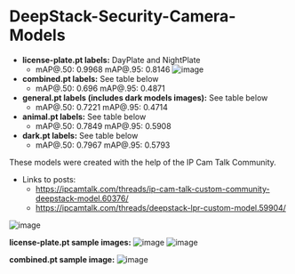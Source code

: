 # DeepStack-Security-Camera-Models

- **license-plate.pt labels:**
  DayPlate and NightPlate
    - mAP@.50: 0.9968 mAP@.95: 0.8146
![image](https://user-images.githubusercontent.com/36526272/146625804-3b2bcc22-2d92-4528-809c-265ac8365097.png)
- **combined.pt labels:**
See table below
    - mAP@.50: 0.696 mAP@.95: 0.4871
- **general.pt labels (includes dark models images):**
See table below
    - mAP@.50: 0.7221 mAP@.95: 0.4714
- **animal.pt labels:**
See table below
    - mAP@.50: 0.7849 mAP@.95: 0.5908
 - **dark.pt labels:**
See table below
    - mAP@.50: 0.7967 mAP@.95: 0.5793
    
These models were created with the help of the IP Cam Talk Community. 
- Links to posts: 
  - https://ipcamtalk.com/threads/ip-cam-talk-custom-community-deepstack-model.60376/
  - https://ipcamtalk.com/threads/deepstack-lpr-custom-model.59904/

![image](https://user-images.githubusercontent.com/36526272/171761824-1d3252ee-0273-49b4-b74f-c9554f68e55f.png)

**license-plate.pt sample images:**
![image](https://user-images.githubusercontent.com/36526272/146625657-0fdc015e-d22e-4828-abd9-17eade39fde0.png)
![image](https://user-images.githubusercontent.com/36526272/146625686-8167cec9-bd32-45dc-aaf8-506111d9ab08.png)

**combined.pt sample image:**
![image](https://user-images.githubusercontent.com/36526272/146829344-81bdccba-1074-4f4f-b136-40ca4be2de64.png)
